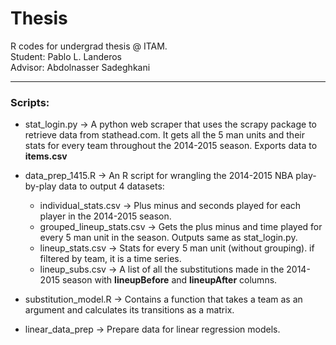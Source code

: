 # Thesis   

R  codes for undergrad thesis @ ITAM.       
Student: Pablo L. Landeros   
Advisor: Abdolnasser Sadeghkani   


***
### Scripts:   
* stat_login.py -> A python  web scraper that uses the scrapy package to retrieve data from stathead.com. It gets all the 5 man units and their stats for every team throughout the 2014-2015 season. Exports data to **items.csv**
* data_prep_1415.R -> An R script for wrangling the 2014-2015 NBA play-by-play data to output 4 datasets:   

    *  individual_stats.csv -> Plus minus and seconds played for each player in the 2014-2015 season.
    *  grouped_lineup_stats.csv -> Gets the plus minus and time played for every 5 man unit in the season. Outputs same as stat_login.py.
    *  lineup_stats.csv -> Stats for every 5 man unit (without grouping). if filtered by team, it is a time series. 
    *  lineup_subs.csv -> A list of all the substitutions made in the 2014-2015 season with 
     **lineupBefore** and **lineupAfter** columns.

* substitution_model.R -> Contains a function that takes a team as an argument and calculates its transitions as a matrix.

* linear_data_prep -> Prepare data for linear regression models.  
